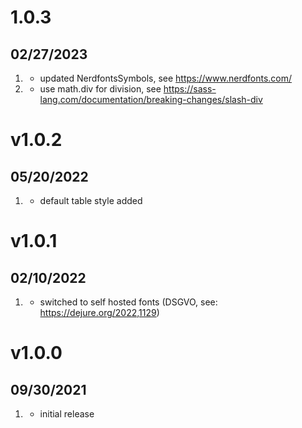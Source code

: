 # 1.0.3
## 02/27/2023

1.  [](improved)
     * updated NerdfontsSymbols, see https://www.nerdfonts.com/
1.  [](fixed)
     * use math.div for division, see https://sass-lang.com/documentation/breaking-changes/slash-div


# v1.0.2
## 05/20/2022

1.  [](new)
     * default table style added


# v1.0.1
##  02/10/2022

1. [](#improved)
    * switched to self hosted fonts (DSGVO, see: https://dejure.org/2022,1129)


# v1.0.0
##  09/30/2021

1. [](#new)
    * initial release
